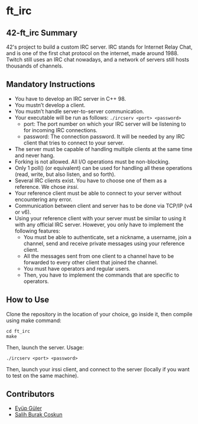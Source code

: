 # ft_irc 

## 42-ft_irc Summary
42's project to build a custom IRC server. IRC stands for Internet Relay Chat, and is one of the first chat protocol on the internet, made around 1988. Twitch still uses an IRC chat nowadays, and a network of servers still hosts thousands of channels.

## Mandatory Instructions
- You have to develop an IRC server in C++ 98.
- You mustn’t develop a client.
- You mustn’t handle server-to-server communication.
- Your executable will be run as follows:
```./ircserv <port> <password>```
	- port: The port number on which your IRC server will be listening to for incoming
IRC connections.
	- password: The connection password. It will be needed by any IRC client that tries
to connect to your server.
- The server must be capable of handling multiple clients at the same time and never
hang.
- Forking is not allowed. All I/O operations must be non-blocking.
- Only 1 poll() (or equivalent) can be used for handling all these operations (read,
write, but also listen, and so forth).
- Several IRC clients exist. You have to choose one of them as a reference. We chose *irssi*.
- Your reference client must be able to connect to your server without encountering
any error.
- Communication between client and server has to be done via TCP/IP (v4 or v6).
- Using your reference client with your server must be similar to using it with any
official IRC server. However, you only have to implement the following features:
	- You must be able to authenticate, set a nickname, a username, join a channel,
send and receive private messages using your reference client.
	- All the messages sent from one client to a channel have to be forwarded to
every other client that joined the channel.
	- You must have operators and regular users.
	- Then, you have to implement the commands that are specific to operators.

## How to Use
Clone the repository in the location of your choice, go inside it, then compile using make command:
```
cd ft_irc
make
```
Then, launch the server. Usage:
```
./ircserv <port> <password>
```
Then, launch your irssi client, and connect to the server (locally if you want to test on the same machine).

## Contributors
- [Eyüp Güler](https://github.com/egulerr)
- [Salih Burak Çoskun](https://github.com/csalihburak)
